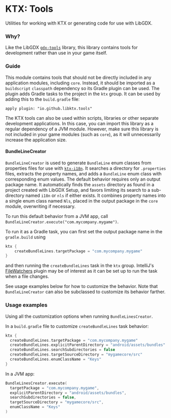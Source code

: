 # KTX: Tools

Utilities for working with KTX or generating code for use with LibGDX.

### Why?

Like the LibGDX [`gdx-tools`](https://github.com/libgdx/libgdx/tree/master/extensions/gdx-tools) library, this library 
contains tools for development rather than use in your game itself.

### Guide

This module contains tools that should not be directly included in any application modules, including `core`. Instead, it 
should be imported as a `buildscript` `classpath` dependency so its Gradle plugin can be used. The plugin adds Gradle 
tasks to the project in the `ktx` group. It can be used by adding this to the `build.gradle` file:

    apply plugin: "io.github.libktx.tools"
    
The KTX tools can also be used within scripts, libraries or other separate development applications. In this case, you 
can import this library as a regular dependency of a JVM module. However, make sure this library is not included in your 
game modules (such as `core`), as it will unnecessarily increase the application size.

#### BundleLineCreator

`BundleLineCreator` is used to generate `BundleLine` enum classes from properties files for use with [`ktx-i18n`](../i18n).
 It searches a directory for `.properties` files, extracts the property names, and adds a `BundleLine` enum class with 
corresponding enum values. The default behavior requires only an output package name. It automatically finds the 
`assets` directory as found in a project created with LibGDX Setup, and favors limiting its search to a sub-directory 
named `i18n` or `nls` if either exists. It combines property names into a single enum class named `Nls`, placed in the 
output package in the `core` module, overwriting if necessary.

To run this default behavior from a JVM app, call `BundleLineCreator.execute("com.mycompany.mygame")`.

To run it as a Gradle task, you can first set the output package name in the `gradle.build` using

```groovy
ktx {
    createBundleLines.targetPackage = "com.mycompany.mygame"
}
```

and then running the `createBundleLines` task in the `ktx` group. IntelliJ's 
[FileWatchers](https://www.jetbrains.com/help/idea/using-file-watchers.html) plugin may be of interest as it can be set 
up to run the task when a file changes.

See usage examples below for how to customize the behavior. Note that `BundleLineCreator` can also be subclassed to 
customize its behavior farther.

### Usage examples

Using all the customization options when running `BundleLinesCreator`.

In a `build.gradle` file to customize `createBundleLines` task behavior:

```groovy
ktx {
  createBundleLines.targetPackage = "com.mycompany.mygame"
  createBundleLines.explicitParentDirectory = "android/assets/bundles"
  createBundleLines.searchSubdirectories = false
  createBundleLines.targetSourceDirectory = "mygamecore/src"
  createBundleLines.enumClassName = "Keys"
}
```

In a JVM app:

```kotlin
BundleLinesCreator.execute(
  targetPackage = "com.mycompany.mygame",
  explicitParentDirectory = "android/assets/bundles",
  searchSubdirectories = false,
  targetSourceDirectory = "mygamecore/src",
  enumClassName = "Keys"
)
```

